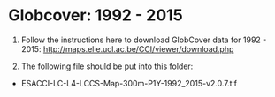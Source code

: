 # Globcover: 1992 - 2015

1. Follow the instructions here to download GlobCover data for 1992 - 2015:
http://maps.elie.ucl.ac.be/CCI/viewer/download.php

2. The following file should be put into this folder:
* ESACCI-LC-L4-LCCS-Map-300m-P1Y-1992_2015-v2.0.7.tif
